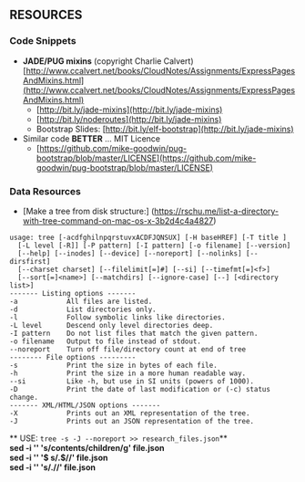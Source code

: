 
## RESOURCES


### Code Snippets
  - **JADE/PUG mixins**  (copyright Charlie Calvert)  
   [http://www.ccalvert.net/books/CloudNotes/Assignments/ExpressPagesAndMixins.html](http://www.ccalvert.net/books/CloudNotes/Assignments/ExpressPagesAndMixins.html)
     - [http://bit.ly/jade-mixins](http://bit.ly/jade-mixins)
     - [http://bit.ly/noderoutes](http://bit.ly/jade-mixins)
     - Bootstrap Slides: [http://bit.ly/elf-bootstrap](http://bit.ly/jade-mixins)
  - Similar code **BETTER** ... MIT Licence
     - [https://github.com/mike-goodwin/pug-bootstrap/blob/master/LICENSE](https://github.com/mike-goodwin/pug-bootstrap/blob/master/LICENSE)


### Data Resources
  -  [Make a tree from disk structure:]
  (https://rschu.me/list-a-directory-with-tree-command-on-mac-os-x-3b2d4c4a4827)
  ```~/$ tree --help  
usage: tree [-acdfghilnpqrstuvxACDFJQNSUX] [-H baseHREF] [-T title ]   
    [-L level [-R]] [-P pattern] [-I pattern] [-o filename] [--version]  
    [--help] [--inodes] [--device] [--noreport] [--nolinks] [--dirsfirst]  
    [--charset charset] [--filelimit[=]#] [--si] [--timefmt[=]<f>]  
    [--sort[=]<name>] [--matchdirs] [--ignore-case] [--] [<directory list>]  
  ------- Listing options -------   
  -a            All files are listed.    
  -d            List directories only.    
  -l            Follow symbolic links like directories.  
  -L level      Descend only level directories deep.  
  -I pattern    Do not list files that match the given pattern.
  -o filename   Output to file instead of stdout.
  --noreport    Turn off file/directory count at end of tree
  -------- File options ---------  
  -s            Print the size in bytes of each file.  
  -h            Print the size in a more human readable way.  
  --si          Like -h, but use in SI units (powers of 1000).  
  -D            Print the date of last modification or (-c) status change.  
  ------- XML/HTML/JSON options -------  
  -X            Prints out an XML representation of the tree.  
  -J            Prints out an JSON representation of the tree.
  ```


** USE:  `tree -s -J --noreport >> research_files.json`**  
**sed -i '' 's/contents/children/g' file.json**  
**sed -i '' '$ s/.$//' file.json**  
**sed -i '' 's/.//' file.json**  
